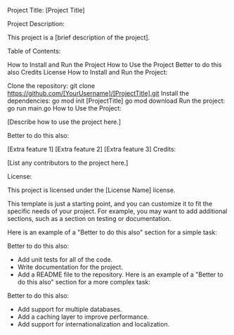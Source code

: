 Project Title: [Project Title]

Project Description:

This project is a [brief description of the project].

Table of Contents:

How to Install and Run the Project
How to Use the Project
Better to do this also
Credits
License
How to Install and Run the Project:

Clone the repository:
git clone https://github.com/[YourUsername]/[ProjectTitle].git
Install the dependencies:
go mod init [ProjectTitle]
go mod download
Run the project:
go run main.go
How to Use the Project:

[Describe how to use the project here.]

Better to do this also:

[Extra feature 1]
[Extra feature 2]
[Extra feature 3]
Credits:

[List any contributors to the project here.]

License:

This project is licensed under the [License Name] license.

This template is just a starting point, and you can customize it to fit the specific needs of your project. For example, you may want to add additional sections, such as a section on testing or documentation.

Here is an example of a "Better to do this also" section for a simple task:

Better to do this also:

- Add unit tests for all of the code.
- Write documentation for the project.
- Add a README file to the repository.
  Here is an example of a "Better to do this also" section for a more complex task:

Better to do this also:

- Add support for multiple databases.
- Add a caching layer to improve performance.
- Add support for internationalization and localization.
